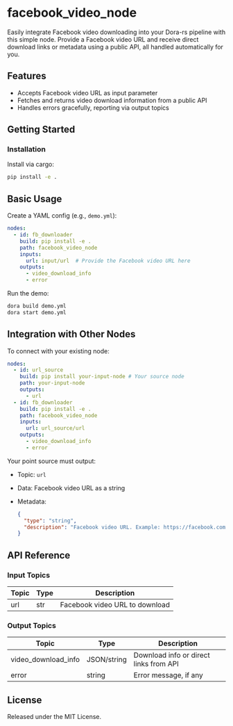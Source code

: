 # facebook_video_node

Easily integrate Facebook video downloading into your Dora-rs pipeline with this simple node. Provide a Facebook video URL and receive direct download links or metadata using a public API, all handled automatically for you.

## Features
- Accepts Facebook video URL as input parameter
- Fetches and returns video download information from a public API
- Handles errors gracefully, reporting via output topics

## Getting Started

### Installation
Install via cargo:
```bash
pip install -e .
```

## Basic Usage

Create a YAML config (e.g., `demo.yml`):

```yaml
nodes:
  - id: fb_downloader
    build: pip install -e .
    path: facebook_video_node
    inputs:
      url: input/url  # Provide the Facebook video URL here
    outputs:
      - video_download_info
      - error
```

Run the demo:

```bash
dora build demo.yml
dora start demo.yml
```


## Integration with Other Nodes

To connect with your existing node:

```yaml
nodes:
  - id: url_source
    build: pip install your-input-node # Your source node
    path: your-input-node
    outputs:
      - url
  - id: fb_downloader
    build: pip install -e .
    path: facebook_video_node
    inputs:
      url: url_source/url
    outputs:
      - video_download_info
      - error
```

Your point source must output:

* Topic: `url`
* Data: Facebook video URL as a string
* Metadata:

  ```json
  {
    "type": "string",
    "description": "Facebook video URL. Example: https://facebook.com/watch?v=xxxx"
  }
  ```

## API Reference

### Input Topics

| Topic | Type  | Description                       |
|-------|-------|-----------------------------------|
| url   | str   | Facebook video URL to download    |

### Output Topics

| Topic               | Type         | Description                              |
|---------------------|--------------|------------------------------------------|
| video_download_info | JSON/string  | Download info or direct links from API   |
| error               | string       | Error message, if any                    |


## License

Released under the MIT License.

